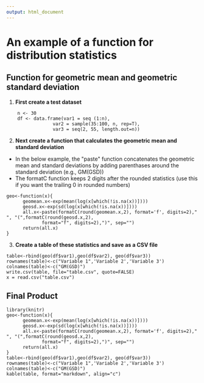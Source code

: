 ```yaml
---
output: html_document
---
```

# An example of a function for distribution statistics
## Function for geometric mean and geometric standard deviation

1. **First create a test dataset**

```{r} 
    n <- 30
    df <- data.frame(var1 = seq (1:n), 
                 var2 = sample(35:100, n, rep=T),
                 var3 = seq(2, 55, length.out=n))
```

2. **Next create a function that calculates the geometric mean and standard deviation**

  * In the below example, the "paste" function concatenates the geometric mean and standard deviations by adding parenthases around the standard deviation (e.g., GM(GSD))
  * The formatC function keeps 2 digits after the rounded statistics (use this if you want the trailing 0 in rounded numbers)

```{r} 
geo<-function(x){
      geomean.x<-exp(mean(log(x[which(!is.na(x))])))
      geosd.x<-exp(sd(log(x[which(!is.na(x))])))
      all.x<-paste(formatC(round(geomean.x,2), format='f', digits=2)," ", "(",formatC(round(geosd.x,2),
             format="f", digits=2),")", sep="")
      return(all.x)
}
```

3. **Create a table of these statistics and save as a CSV file**

```{r} 
table<-rbind(geo(df$var1),geo(df$var2), geo(df$var3))
rownames(table)<-c("Variable 1",'Variable 2','Variable 3')
colnames(table)<-c("GM(GSD)")
write.csv(table, file="table.csv", quote=FALSE) 
x = read.csv("table.csv")
```
## **Final Product**

```{r example, eval=TRUE, echo=FALSE}
library(knitr)
geo<-function(x){
      geomean.x<-exp(mean(log(x[which(!is.na(x))])))
      geosd.x<-exp(sd(log(x[which(!is.na(x))])))
      all.x<-paste(formatC(round(geomean.x,2), format='f', digits=2)," ", "(",formatC(round(geosd.x,2),
             format="f", digits=2),")", sep="")
      return(all.x)
}
table<-rbind(geo(df$var1),geo(df$var2), geo(df$var3))
rownames(table)<-c("Variable 1",'Variable 2','Variable 3')
colnames(table)<-c("GM(GSD)")
kable(table, format="markdown", align="c")
```

